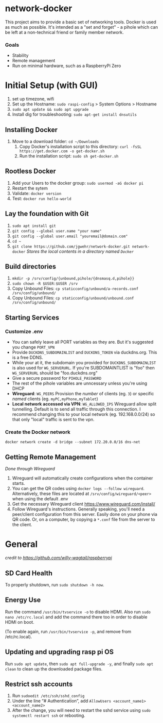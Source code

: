 # network-docker
This project aims to provide a basic set of networking tools. Docker is used as much as possible. It's intended as a "set and forget" - a pihole which can be left at a non-technical friend or family member network.

### Goals
- Stability
- Remote management
- Run on minimal hardware, such as a RaspberryPi Zero



# Initial Setup (with GUI)
1. set up timezone, wifi
1. Set up the Hostname: `sudo raspi-config` > System Options > Hostname
1. `sudo apt update && sudo apt upgrade`
1. Install dig for troubleshooting: `sudo apt-get install dnsutils`

## Installing Docker
1. Move to a download folder: `cd ~/Downloads`
    1. Copy Docker's installation script to this directory: `curl -fsSL https://get.docker.com -o get-docker.sh`
    1. Run the installation script: `sudo sh get-docker.sh`

## Rootless Docker
1. Add your Users to the docker group: `sudo usermod -aG docker pi`
2. Restart the sytem
1. Validate: `docker version`
1. Test: `docker run hello-world`


## Lay the foundation with Git
1. `sudo apt install git`
1. `git config --global user.name "your name"`
1. `git config --global user.email "youremail@domain.com"`
1. `cd ~`
1. `git clone https://github.com/jgwehr/network-docker.git network-docker` *Stores the local contents in a directory named `Docker`*

## Build directories

1. `mkdir -p /srv/config/{unbound,pihole/{dnsmasq.d,pihole}}`
1. `sudo chown -R $USER:$USER /srv`
1. Copy Unbound Files: `cp staticconfig/unbound/a-records.conf /srv/config/unbound/`
1. Copy Unbound Files: `cp staticconfig/unbound/unbound.conf /srv/config/unbound/`


## Starting Services
### Customize .env
- You can safely leave all PORT variables as they are. But it's suggested you change `PORT_VPN`
- Provide `DUCKDNS_SUBDOMAINLIST` and `DUCKDNS_TOKEN` via duckdns.org. This is a free DDNS.
- While your at it, the subdomain you provided for `DUCKDNS_SUBDOMAINLIST` is also used for `WG_SERVERURL`. If you're SUBDOMAINTLIST is "foo" then `WG_SERVERURL` should be  "foo.duckdns.org"
- Give a secure password for `PIHOLE_PASSWORD`
- The rest of the pihole variables are unncessary unless you're using DHCP
- **Wireguard**: `WG_PEERS` Provision the *number* of clients (eg. `3`) or specific *named* clients (eg. `myPC,myPhone,myTablet`)
- **Local network accessed via VPN**:  `WG_ALLOWED_IPS` Wireguard allow split tunnelling. Default is to send all traffic through this connection. I recommend changing this to your local network (eg. 192.168.0.0/24) so that only "local" traffic is sent to the vpn.

### Create the Docker network
`docker network create -d bridge --subnet 172.20.0.0/16 dns-net`


## Getting Remote Management
*Done through Wireguard*

1. Wireguard will automatically create configurations when the container starts.
1. You can get the QR codes using `docker logs --follow wireguard`. Alternatively, these files are located at `/srv/config/wireguard/<peer>` when using the default .env
1. Get the necessary Wireguard client https://www.wireguard.com/install/
1. Follow Wireguard's instructions. Generally speaking, you'll need a peer/client configuration from this server. Easily done on your phone via QR  code. Or, on a computer, by copying a `*.conf` file from the server to the client.

# General
_credit to https://github.com/willy-wagtail/raspberrypi_
## SD Card Health
To properly shutdown, run `sudo shutdown -h now`.

## Energy Use
Run the command `/usr/bin/tvservice -o` to disable HDMI. Also run `sudo nano /etc/rc.local` and add the command there too in order to disable HDMI on boot.

(To enable again, run `/usr/bin/tvservice -p`, and remove from /etc/rc.local).

## Updating and upgrading rasp pi OS

Run `sudo apt update`, then `sudo apt full-upgrade -y`, and finally `sudo apt clean` to clean up the downloaded package files.

## Restrict ssh accounts
1. Run `sudoedit /etc/ssh/sshd_config`
1. Under the line “# Authentication”, add `AllowUsers <account_name1> <account_name2>`
1. After the change, you will need to restart the sshd service using `sudo systemctl restart ssh` or rebooting.